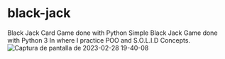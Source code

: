 # black-jack
Black Jack Card Game done with Python
Simple Black Jack Game done with Python 3 
In where I practice POO and S.O.L.I.D Concepts.
![Captura de pantalla de 2023-02-28 19-40-08](https://user-images.githubusercontent.com/26005028/221998586-c51cd417-5bc5-4754-a723-a014221070b0.png)
